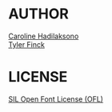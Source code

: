 
AUTHOR
======
[Caroline Hadilaksono](http://hadilaksono.com)    
[Tyler Finck](http://www.tylerfinck.com/)

LICENSE
=======
[SIL Open Font License (OFL)](http://scripts.sil.org/OFL)

